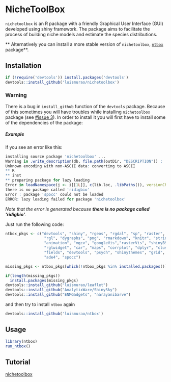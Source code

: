 # NicheToolBox

`nichetoolbox` is an R package with a friendly Graphical User Interface (GUI) developed using shiny framework. The package aims to facilitate the process of building niche models and estimate the species distributions. 

** Alternatively you can install a more stable version of `nichetoolbox`, [`ntbox`](https://github.com/luismurao/ntbox) package**.


## Installation
```r
if (!require('devtools')) install.packages('devtools')
devtools::install_github('luismurao/nichetoolbox')
```

### Warning

There is a bug in `install_github` function of the `devtools` package. Because of this sometimes you will have troubles while installing `nichetoolbox` package (see [#issue 3](https://github.com/luismurao/nichetoolbox/issues/3)). In order to install it you will first have to install some of the dependencies of the package: 

##### Example 

If you see an error like this:

``` r
installing source package 'nichetoolbox' ...
Warning in .write_description(db, file.path(outDir, "DESCRIPTION")) :
Unknown encoding with non-ASCII data: converting to ASCII
** R
** inst
** preparing package for lazy loading
Error in loadNamespace(j <- i[[1L]], c(lib.loc, .libPaths()), versionCheck = vI[[j]]) :
there is no package called 'ridigbio'
Error : package 'spocc' could not be loaded
ERROR: lazy loading failed for package 'nichetoolbox'

```
*Note that the error is generated because **there is no package called 'ridigbio'**.* 

Just run the following code:

``` r
ntbox_pkgs <- c("devtools", "shiny", "rgeos", "rgdal", "sp", "raster", "maptools", "dismo", 
                 "rgl", "dygraphs", "png", "rmarkdown", "knitr", "stringr", "MASS",
                 "animation", "mgcv", "googleVis","rasterVis", "shinyBS","shinyjs",
                 "rglwidget", "car", "maps", "corrplot", "dplyr", "cluster", "sqldf",
                 "fields", "devtools", "psych", "shinythemes", "grid", "RColorBrewer",
                 "ade4", "spocc")

missing_pkgs <- ntbox_pkgs[which(!ntbox_pkgs %in% installed.packages())]

if(length(missing_pkgs))
  install.packages(missing_pkgs)
devtools::install_github("luismurao/leaflet")
devtools::install_github("AnalytixWare/ShinySky")
devtools::install_github("ENMGadgets", "narayanibarve")
```

and then try to install `ntbox` again 
```r
devtools::install_github('luismurao/ntbox')
```

## Usage 

```r
library(ntbox)
run_ntbox()

```


## Tutorial
[nichetoolbox](https://luismurao.github.io/GSoC/gsoc_final_eval.html)
